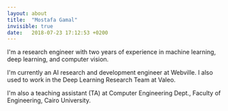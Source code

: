 ```yaml
---
layout: about
title:  "Mostafa Gamal"
invisible: true
date:   2018-07-23 17:12:53 +0200
---
```

I'm a research engineer with two years of experience in machine learning, deep learning, and computer vision.

I'm currently an AI research and development engineer at Webville. I also used to work in the Deep Learning Research Team at Valeo.

I'm also a teaching assistant (TA) at Computer Engineering Dept., Faculty of Engineering, Cairo University.
